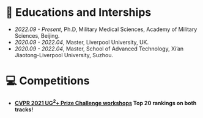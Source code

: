 
# 📖 Educations and Interships
- *2022.09 - Present*, Ph.D, Military Medical Sciences, Academy of Military Sciences, Beijing.
- *2020.09 - 2022.04*, Master, Liverpool University, UK.
- *2020.09 - 2022.04*, Master, School of Advanced Technology, Xi’an Jiaotong-Liverpool University, Suzhou.


# 💻 Competitions
- **[CVPR 2021 UG<sup>2</sup>+ Prize Challenge workshops](https://cvpr2022.ug2challenge.org/program21/challenges21.html) Top 20 rankings on both tracks!**

